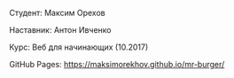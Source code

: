 Студент: Максим Орехов

Наставник: Антон Ивченко

Курс: Веб для начинающих (10.2017)


GitHub Pages: https://maksimorekhov.github.io/mr-burger/